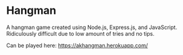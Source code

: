 # Hangman
A hangman game created using Node.js, Express.js, and JavaScript. Ridiculously difficult due to low amount of tries and no tips.

Can be played here: https://akhangman.herokuapp.com/

